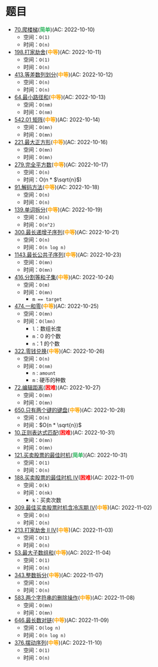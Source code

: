 # 题目

- [70.爬楼梯](/src/main/java/leetcode/dynamic_programming/sub0070/README.md)(<b style="color: #2db55d">简单</b>)(AC: 2022-10-10)
  - 空间：`O(1)`
  - 时间：`O(n)`
- [198.打家劫舍](/src/main/java/leetcode/dynamic_programming/sub0198/README.md)(<b style="color: orange">中等</b>)(AC: 2022-10-11)
  - 空间：`O(1)`
  - 时间：`O(n)`
- [413.等差数列划分](/src/main/java/leetcode/dynamic_programming/sub0413/README.md)(<b style="color: orange">中等</b>)(AC: 2022-10-12)
  - 空间：`O(n)`
  - 时间：`O(n)`
- [64.最小路径和](/src/main/java/leetcode/dynamic_programming/sub0064/README.md)(<b style="color: orange">中等</b>)(AC: 2022-10-13)
  - 空间：`O(nm)`
  - 时间：`O(nm)`
- [542.01 矩阵](/src/main/java/leetcode/dynamic_programming/sub0542/README.md)(<b style="color: orange">中等</b>)(AC: 2022-10-14)
  - 空间：`O(mn)`
  - 时间：`O(mn)`
- [221.最大正方形](/src/main/java/leetcode/dynamic_programming/sub0221/README.md)(<b style="color: orange">中等</b>)(AC: 2022-10-16)
  - 空间：`O(mn)`
  - 时间：`O(mn)`
- [279.完全平方数](/src/main/java/leetcode/dynamic_programming/sub0279/README.md)(<b style="color: orange">中等</b>)(AC: 2022-10-17)
  - 空间：`O(n)`
  - 时间：O(n * $\sqrt{n}$)
- [91.解码方法](/src/main/java/leetcode/dynamic_programming/sub0091/README.md)(<b style="color: orange">中等</b>)(AC: 2022-10-18)
  - 空间：`O(n)`
  - 时间：`O(n)`
- [139.单词拆分](/src/main/java/leetcode/dynamic_programming/sub0139/README.md)(<b style="color: orange">中等</b>)(AC: 2022-10-19)
  - 空间：`O(n)`
  - 时间：`O(n^2)`
- [300.最长递增子序列](/src/main/java/leetcode/dynamic_programming/sub0300/README.md)(<b style="color: orange">中等</b>)(AC: 2022-10-21)
  - 空间：`O(n)`
  - 时间：`O(n log n)`
- [1143.最长公共子序列](/src/main/java/leetcode/dynamic_programming/sub1143/README.md)(<b style="color: orange">中等</b>)(AC: 2022-10-23)
  - 空间：`O(mn)`
  - 时间：`O(mn)`
- [416.分割等和子集](/src/main/java/leetcode/dynamic_programming/sub0416/README.md)(<b style="color: orange">中等</b>)(AC: 2022-10-24)
  - 空间：`O(m)`
  - 时间：`O(mn)`
    - `m == target`
- [474.一和零](/src/main/java/leetcode/dynamic_programming/sub0474/README.md)(<b style="color: orange">中等</b>)(AC: 2022-10-25)
  - 空间：`O(mn)`
  - 时间：`O(lmn)`
    - `l`：数组长度
    - `m`：0 的个数
    - `n`：1 的个数
- [322.零钱兑换](/src/main/java/leetcode/dynamic_programming/sub0322/README.md)(<b style="color: orange">中等</b>)(AC: 2022-10-26)
  - 空间：`O(n)`
  - 时间：`O(nm)`
    - `n` : `amount`
    - `m` : 硬币的种数
- [72.编辑距离](/src/main/java/leetcode/dynamic_programming/sub0072/README.md)(<b style="color: red">困难</b>)(AC: 2022-10-27)
  - 空间：`O(mn)`
  - 时间：`O(mn)`
- [650.只有两个键的键盘](/src/main/java/leetcode/dynamic_programming/sub0650/README.md)(<b style="color: orange">中等</b>)(AC: 2022-10-28)
  - 空间：`O(n)`
  - 时间：$O(n * \sqrt{n})$
- [10.正则表达式匹配](/src/main/java/leetcode/dynamic_programming/sub0010/README.md)(<b style="color: red">困难</b>)(AC: 2022-10-31)
  - 空间：`O(mn)`
  - 时间：`O(mn)`
- [121.买卖股票的最佳时机](/src/main/java/leetcode/dynamic_programming/sub0121/README.md)(<b style="color: #2db55d">简单</b>)(AC: 2022-10-31)
  - 空间：`O(1)`
  - 时间：`O(n)`
- [188.买卖股票的最佳时机 IV](/src/main/java/leetcode/dynamic_programming/sub0188/README.md)(<b style="color: red">困难</b>)(AC: 2022-11-01)
  - 空间：`O(k)`
  - 时间：`O(nk)`
    - `k`：买卖次数
- [309.最佳买卖股票时机含冷冻期 IV](/src/main/java/leetcode/dynamic_programming/sub0309/README.md)(<b style="color: orange">中等</b>)(AC: 2022-11-02)
  - 空间：`O(n)`
  - 时间：`O(n)`
- [213.打家劫舍 II IV](/src/main/java/leetcode/dynamic_programming/sub0213/README.md)(<b style="color: orange">中等</b>)(AC: 2022-11-03)
  - 空间：`O(1)`
  - 时间：`O(n)`
- [53.最大子数组和](/src/main/java/leetcode/dynamic_programming/sub0053/README.md)(<b style="color: orange">中等</b>)(AC: 2022-11-04)
  - 空间：`O(1)`
  - 时间：`O(n)`
- [343.整数拆分](/src/main/java/leetcode/dynamic_programming/sub0343/README.md)(<b style="color: orange">中等</b>)(AC: 2022-11-07)
  - 空间：`O(n)`
  - 时间：`O(n)`
- [583.两个字符串的删除操作](/src/main/java/leetcode/dynamic_programming/sub0583/README.md)(<b style="color: orange">中等</b>)(AC: 2022-11-08)
  - 空间：`O(mn)`
  - 时间：`O(mn)`
- [646.最长数对链](/src/main/java/leetcode/dynamic_programming/sub0646/README.md)(<b style="color: orange">中等</b>)(AC: 2022-11-09)
  - 空间：`O(log n)`
  - 时间：`O(n log n)`
- [376.摆动序列](/src/main/java/leetcode/dynamic_programming/sub0376/README.md)(<b style="color: orange">中等</b>)(AC: 2022-11-10)
  - 空间：`O(1)`
  - 时间：`O(n)`
